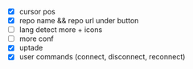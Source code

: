 - [x] cursor pos
- [x] repo name && repo url under button
- [ ] lang detect more + icons
- [ ] more conf
- [x] uptade
- [x] user commands (connect, disconnect, reconnect)
